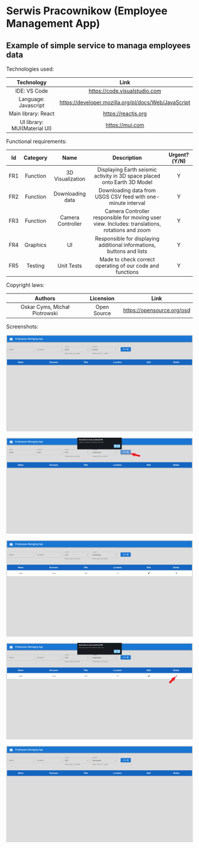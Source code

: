 # Serwis Pracownikow (Employee Management App)
## Example of simple service to managa employees data



Technologies used:

| Technology | Link |
| :---: | :---: |
| IDE: VS Code | https://code.visualstudio.com |
| Language: Javascript | https://developer.mozilla.org/pl/docs/Web/JavaScript |
| Main library: React | https://reactjs.org |
| UI library: MUI(Material UI) | https://mui.com |



Functional requirements:

| Id | Category | Name | Description | Urgent?(Y/N) |
| :---: | :---: | :---: | :---: | :---: |
| FR1 | Function | 3D Visualization | Displaying Earth seismic activity in 3D space placed onto Earth 3D Model | Y |
| FR2 | Function | Downloading data | Downloading data from USGS CSV feed with one-minute interval | Y |
| FR3 | Function | Camera Controller | Camera Controller responsible for moving user view. Includes: translations, rotations and zoom | Y |
| FR4 | Graphics | UI | Responsible for displaying additional informations, buttons and lists  | Y |
| FR5 | Testing | Unit Tests | Made to check correct operating of our code and functions | Y |



Copyright laws:

| Authors | Licension | Link |
| :---: | :---: | :---: |
| Oskar Cyms, Michał Piotrowski | Open Source | https://opensource.org/osd |



Screenshots:
<p align="center">
  <kbd>
    <img src="screenshots/0.png?raw=true">
  </kbd>
</p>
<p align="center">
  <kbd>
    <img src="screenshots/1.png?raw=true">
  </kbd>
</p>
<p align="center">
  <kbd>
    <img src="screenshots/2.png?raw=true">
  </kbd>
</p>
<p align="center">
  <kbd>
    <img src="screenshots/3.png?raw=true">
  </kbd>
</p>
<p align="center">
  <kbd>
    <img src="screenshots/4.png?raw=true">
  </kbd>
</p>

